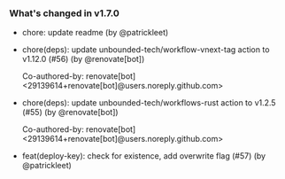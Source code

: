 ### What's changed in v1.7.0

* chore: update readme (by @patrickleet)
* chore(deps): update unbounded-tech/workflow-vnext-tag action to v1.12.0 (#56) (by @renovate[bot])

  Co-authored-by: renovate[bot] <29139614+renovate[bot]@users.noreply.github.com>
* chore(deps): update unbounded-tech/workflows-rust action to v1.2.5 (#55) (by @renovate[bot])

  Co-authored-by: renovate[bot] <29139614+renovate[bot]@users.noreply.github.com>
* feat(deploy-key): check for existence, add overwrite flag (#57) (by @patrickleet)
